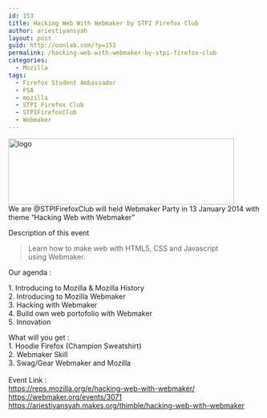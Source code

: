 ```yaml
---
id: 153
title: Hacking Web With Webmaker by STPI Firefox Club
author: ariestiyansyah
layout: post
guid: http://oonlab.com/?p=153
permalink: /hacking-web-with-webmaker-by-stpi-firefox-club
categories:
  - Mozilla
tags:
  - Firefox Student Ambassador
  - FSA
  - mozilla
  - STPI Firefox Club
  - STPIFirefoxClub
  - Webmaker
---
```

<div>
  <a href="http://oonlab.com/wp-content/uploads/2014/01/logo.png"><img class="aligncenter size-full wp-image-155" alt="logo" src="http://oonlab.com/wp-content/uploads/2014/01/logo.png" width="450" height="132" /></a>
</div>

<div>
</div>

<div>
  We are @STPIFirefoxClub will held Webmaker Party in 13 January 2014 with theme &#8220;Hacking Web with Webmaker&#8221;&nbsp;</p> 
  
  <div>
    Description of this event
  </div>
  
  <blockquote>
    <div>
      Learn how to make web with HTML5, CSS and Javascript using Webmaker.
    </div>
  </blockquote>
  
  <div>
  </div>
  
  <p>
    Our agenda :
  </p>
  
  <p>
    1. Introducing to Mozilla & Mozilla History<br /> 2. Introducing to Mozilla Webmaker<br /> 3. Hacking with Webmaker<br /> 4. Build own web portofolio with Webmaker<br /> 5. Innovation
  </p>
</div>

<div>
  What will you get :
</div>

<div>
</div>

<div>
  1. Hoodie Firefox (Champion Sweatshirt)
</div>

<div>
  2. Webmaker Skill
</div>

<div>
  3. Swag/Gear Webmaker and Mozilla
</div>

<div>
</div>

<div>
</div>

<div>
</div>

</br>

<div>
  Event Link :<br /> <a href="https://reps.mozilla.org/e/hacking-web-with-webmaker/" target="_blank">https://reps.mozilla.org/e/<wbr />hacking-web-with-webmaker/</a><br /> <a href="https://webmaker.org/events/3071" target="_blank">https://webmaker.org/events/<wbr />3071</a><br /> <a href="https://ariestiyansyah.makes.org/thimble/hacking-web-with-webmaker" target="_blank">https://ariestiyansyah.makes.<wbr />org/thimble/hacking-web-with-w<wbr />ebmaker</a>
</div>